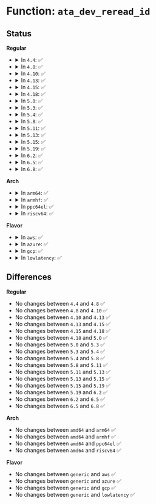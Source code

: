# Function: <code>ata_dev_reread_id</code>

## Status
<b>Regular</b>
<ul>
<li>
<details>
<summary>In <code>4.4</code>: ✅</summary>

```c
int ata_dev_reread_id(struct ata_device *dev, unsigned int readid_flags);
```

**Collision:** Unique Global

**Inline:** No

**Transformation:** False

**Instances:**

```
In drivers/ata/libata-core.c (ffffffff815cc3d0)
Location: drivers/ata/libata-core.c:3973
Inline: False
Direct callers:
  - drivers/ata/libata-core.c:ata_hpa_resize
  - drivers/ata/libata-core.c:ata_dev_revalidate
  - drivers/ata/libata-acpi.c:ata_acpi_on_devcfg
```
**Symbols:**

```
ffffffff815cc3d0-ffffffff815cc49f: ata_dev_reread_id (STB_GLOBAL)
```
</details>
</li>
<li>
<details>
<summary>In <code>4.8</code>: ✅</summary>

```c
int ata_dev_reread_id(struct ata_device *dev, unsigned int readid_flags);
```

**Collision:** Unique Global

**Inline:** No

**Transformation:** False

**Instances:**

```
In drivers/ata/libata-core.c (ffffffff81624bd0)
Location: drivers/ata/libata-core.c:4149
Inline: False
Direct callers:
  - drivers/ata/libata-core.c:ata_dev_revalidate
  - drivers/ata/libata-core.c:ata_hpa_resize
  - drivers/ata/libata-acpi.c:ata_acpi_on_devcfg
```
**Symbols:**

```
ffffffff81624bd0-ffffffff81624cab: ata_dev_reread_id (STB_GLOBAL)
```
</details>
</li>
<li>
<details>
<summary>In <code>4.10</code>: ✅</summary>

```c
int ata_dev_reread_id(struct ata_device *dev, unsigned int readid_flags);
```

**Collision:** Unique Global

**Inline:** No

**Transformation:** False

**Instances:**

```
In drivers/ata/libata-core.c (ffffffff81655770)
Location: drivers/ata/libata-core.c:4191
Inline: False
Direct callers:
  - drivers/ata/libata-core.c:ata_dev_revalidate
  - drivers/ata/libata-core.c:ata_hpa_resize
  - drivers/ata/libata-acpi.c:ata_acpi_on_devcfg
```
**Symbols:**

```
ffffffff81655770-ffffffff8165584b: ata_dev_reread_id (STB_GLOBAL)
```
</details>
</li>
<li>
<details>
<summary>In <code>4.13</code>: ✅</summary>

```c
int ata_dev_reread_id(struct ata_device *dev, unsigned int readid_flags);
```

**Collision:** Unique Global

**Inline:** No

**Transformation:** False

**Instances:**

```
In drivers/ata/libata-core.c (ffffffff8166a240)
Location: drivers/ata/libata-core.c:4268
Inline: False
Direct callers:
  - drivers/ata/libata-core.c:ata_dev_revalidate
  - drivers/ata/libata-core.c:ata_dev_configure
  - drivers/ata/libata-acpi.c:ata_acpi_on_devcfg
```
**Symbols:**

```
ffffffff8166a240-ffffffff8166a31b: ata_dev_reread_id (STB_GLOBAL)
```
</details>
</li>
<li>
<details>
<summary>In <code>4.15</code>: ✅</summary>

```c
int ata_dev_reread_id(struct ata_device *dev, unsigned int readid_flags);
```

**Collision:** Unique Global

**Inline:** No

**Transformation:** False

**Instances:**

```
In drivers/ata/libata-core.c (ffffffff816d3890)
Location: drivers/ata/libata-core.c:4278
Inline: False
Direct callers:
  - drivers/ata/libata-core.c:ata_dev_revalidate
  - drivers/ata/libata-core.c:ata_dev_configure
  - drivers/ata/libata-acpi.c:ata_acpi_on_devcfg
```
**Symbols:**

```
ffffffff816d3890-ffffffff816d396b: ata_dev_reread_id (STB_GLOBAL)
```
</details>
</li>
<li>
<details>
<summary>In <code>4.18</code>: ✅</summary>

```c
int ata_dev_reread_id(struct ata_device *dev, unsigned int readid_flags);
```

**Collision:** Unique Global

**Inline:** No

**Transformation:** False

**Instances:**

```
In drivers/ata/libata-core.c (ffffffff8170fb70)
Location: drivers/ata/libata-core.c:4274
Inline: False
Direct callers:
  - drivers/ata/libata-core.c:ata_dev_revalidate
  - drivers/ata/libata-core.c:ata_hpa_resize
  - drivers/ata/libata-acpi.c:ata_acpi_on_devcfg
```
**Symbols:**

```
ffffffff8170fb70-ffffffff8170fc4b: ata_dev_reread_id (STB_GLOBAL)
```
</details>
</li>
<li>
<details>
<summary>In <code>5.0</code>: ✅</summary>

```c
int ata_dev_reread_id(struct ata_device *dev, unsigned int readid_flags);
```

**Collision:** Unique Global

**Inline:** No

**Transformation:** False

**Instances:**

```
In drivers/ata/libata-core.c (ffffffff81732020)
Location: drivers/ata/libata-core.c:4275
Inline: False
Direct callers:
  - drivers/ata/libata-core.c:ata_dev_revalidate
  - drivers/ata/libata-core.c:ata_hpa_resize
  - drivers/ata/libata-acpi.c:ata_acpi_on_devcfg
```
**Symbols:**

```
ffffffff81732020-ffffffff817320fb: ata_dev_reread_id (STB_GLOBAL)
```
</details>
</li>
<li>
<details>
<summary>In <code>5.3</code>: ✅</summary>

```c
int ata_dev_reread_id(struct ata_device *dev, unsigned int readid_flags);
```

**Collision:** Unique Global

**Inline:** No

**Transformation:** False

**Instances:**

```
In drivers/ata/libata-core.c (ffffffff8176db30)
Location: drivers/ata/libata-core.c:4259
Inline: False
Direct callers:
  - drivers/ata/libata-core.c:ata_dev_revalidate
  - drivers/ata/libata-core.c:ata_dev_configure
  - drivers/ata/libata-acpi.c:ata_acpi_on_devcfg
```
**Symbols:**

```
ffffffff8176db30-ffffffff8176dc04: ata_dev_reread_id (STB_GLOBAL)
```
</details>
</li>
<li>
<details>
<summary>In <code>5.4</code>: ✅</summary>

```c
int ata_dev_reread_id(struct ata_device *dev, unsigned int readid_flags);
```

**Collision:** Unique Global

**Inline:** No

**Transformation:** False

**Instances:**

```
In drivers/ata/libata-core.c (ffffffff81791ba0)
Location: drivers/ata/libata-core.c:4259
Inline: False
Direct callers:
  - drivers/ata/libata-core.c:ata_dev_revalidate
  - drivers/ata/libata-core.c:ata_dev_configure
  - drivers/ata/libata-acpi.c:ata_acpi_on_devcfg
```
**Symbols:**

```
ffffffff81791ba0-ffffffff81791c74: ata_dev_reread_id (STB_GLOBAL)
```
</details>
</li>
<li>
<details>
<summary>In <code>5.8</code>: ✅</summary>

```c
int ata_dev_reread_id(struct ata_device *dev, unsigned int readid_flags);
```

**Collision:** Unique Global

**Inline:** No

**Transformation:** False

**Instances:**

```
In drivers/ata/libata-core.c (ffffffff81856df0)
Location: drivers/ata/libata-core.c:3652
Inline: False
Direct callers:
  - drivers/ata/libata-core.c:ata_dev_revalidate
  - drivers/ata/libata-core.c:ata_hpa_resize
  - drivers/ata/libata-acpi.c:ata_acpi_on_devcfg
```
**Symbols:**

```
ffffffff81856df0-ffffffff81856ec2: ata_dev_reread_id (STB_GLOBAL)
```
</details>
</li>
<li>
<details>
<summary>In <code>5.11</code>: ✅</summary>

```c
int ata_dev_reread_id(struct ata_device *dev, unsigned int readid_flags);
```

**Collision:** Unique Global

**Inline:** No

**Transformation:** False

**Instances:**

```
In drivers/ata/libata-core.c (ffffffff81867070)
Location: drivers/ata/libata-core.c:3652
Inline: False
Direct callers:
  - drivers/ata/libata-core.c:ata_dev_revalidate
  - drivers/ata/libata-core.c:ata_hpa_resize
  - drivers/ata/libata-acpi.c:ata_acpi_on_devcfg
```
**Symbols:**

```
ffffffff81867070-ffffffff81867142: ata_dev_reread_id (STB_GLOBAL)
```
</details>
</li>
<li>
<details>
<summary>In <code>5.13</code>: ✅</summary>

```c
int ata_dev_reread_id(struct ata_device *dev, unsigned int readid_flags);
```

**Collision:** Unique Global

**Inline:** No

**Transformation:** False

**Instances:**

```
In drivers/ata/libata-core.c (ffffffff81849470)
Location: drivers/ata/libata-core.c:3652
Inline: False
Direct callers:
  - drivers/ata/libata-core.c:ata_dev_revalidate
  - drivers/ata/libata-core.c:ata_hpa_resize
  - drivers/ata/libata-acpi.c:ata_acpi_on_devcfg
```
**Symbols:**

```
ffffffff81849470-ffffffff81849542: ata_dev_reread_id (STB_GLOBAL)
```
</details>
</li>
<li>
<details>
<summary>In <code>5.15</code>: ✅</summary>

```c
int ata_dev_reread_id(struct ata_device *dev, unsigned int readid_flags);
```

**Collision:** Unique Global

**Inline:** No

**Transformation:** False

**Instances:**

```
In drivers/ata/libata-core.c (ffffffff818d64d0)
Location: drivers/ata/libata-core.c:3703
Inline: False
Direct callers:
  - drivers/ata/libata-core.c:ata_dev_revalidate
  - drivers/ata/libata-core.c:ata_hpa_resize
  - drivers/ata/libata-acpi.c:ata_acpi_on_devcfg
```
**Symbols:**

```
ffffffff818d64d0-ffffffff818d65a2: ata_dev_reread_id (STB_GLOBAL)
```
</details>
</li>
<li>
<details>
<summary>In <code>5.19</code>: ✅</summary>

```c
int ata_dev_reread_id(struct ata_device *dev, unsigned int readid_flags);
```

**Collision:** Unique Global

**Inline:** No

**Transformation:** False

**Instances:**

```
In drivers/ata/libata-core.c (ffffffff81a27350)
Location: drivers/ata/libata-core.c:3730
Inline: False
Direct callers:
  - drivers/ata/libata-core.c:ata_dev_revalidate
  - drivers/ata/libata-core.c:ata_hpa_resize
  - drivers/ata/libata-acpi.c:ata_acpi_on_devcfg
```
**Symbols:**

```
ffffffff81a27350-ffffffff81a27438: ata_dev_reread_id (STB_GLOBAL)
```
</details>
</li>
<li>
<details>
<summary>In <code>6.2</code>: ✅</summary>

```c
int ata_dev_reread_id(struct ata_device *dev, unsigned int readid_flags);
```

**Collision:** Unique Global

**Inline:** No

**Transformation:** False

**Instances:**

```
In drivers/ata/libata-core.c (ffffffff81ba97d0)
Location: drivers/ata/libata-core.c:3732
Inline: False
Direct callers:
  - drivers/ata/libata-core.c:ata_dev_revalidate
  - drivers/ata/libata-core.c:ata_hpa_resize
  - drivers/ata/libata-acpi.c:ata_acpi_on_devcfg
```
**Symbols:**

```
ffffffff81ba97d0-ffffffff81ba98b8: ata_dev_reread_id (STB_GLOBAL)
```
</details>
</li>
<li>
<details>
<summary>In <code>6.5</code>: ✅</summary>

```c
int ata_dev_reread_id(struct ata_device *dev, unsigned int readid_flags);
```

**Collision:** Unique Global

**Inline:** No

**Transformation:** False

**Instances:**

```
In drivers/ata/libata-core.c (ffffffff81c00830)
Location: drivers/ata/libata-core.c:3925
Inline: False
Direct callers:
  - drivers/ata/libata-core.c:ata_dev_revalidate
  - drivers/ata/libata-core.c:ata_hpa_resize
  - drivers/ata/libata-acpi.c:ata_acpi_on_devcfg
```
**Symbols:**

```
ffffffff81c00830-ffffffff81c00918: ata_dev_reread_id (STB_GLOBAL)
```
</details>
</li>
<li>
<details>
<summary>In <code>6.8</code>: ✅</summary>

```c
int ata_dev_reread_id(struct ata_device *dev, unsigned int readid_flags);
```

**Collision:** Unique Global

**Inline:** No

**Transformation:** False

**Instances:**

```
In drivers/ata/libata-core.c (ffffffff81c568a0)
Location: drivers/ata/libata-core.c:3922
Inline: False
Direct callers:
  - drivers/ata/libata-core.c:ata_dev_revalidate
  - drivers/ata/libata-core.c:ata_hpa_resize
  - drivers/ata/libata-acpi.c:ata_acpi_on_devcfg
```
**Symbols:**

```
ffffffff81c568a0-ffffffff81c56988: ata_dev_reread_id (STB_GLOBAL)
```
</details>
</li>
</ul>
<b>Arch</b>
<ul>
<li>
<details>
<summary>In <code>arm64</code>: ✅</summary>

```c
int ata_dev_reread_id(struct ata_device *dev, unsigned int readid_flags);
```

**Collision:** Unique Global

**Inline:** No

**Transformation:** False

**Instances:**

```
In drivers/ata/libata-core.c (ffff80001099bb60)
Location: drivers/ata/libata-core.c:4259
Inline: False
Direct callers:
  - drivers/ata/libata-core.c:ata_dev_revalidate
  - drivers/ata/libata-core.c:ata_dev_configure
  - drivers/ata/libata-acpi.c:ata_acpi_on_devcfg
```
**Symbols:**

```
ffff80001099bb60-ffff80001099bc20: ata_dev_reread_id (STB_GLOBAL)
```
</details>
</li>
<li>
<details>
<summary>In <code>armhf</code>: ✅</summary>

```c
int ata_dev_reread_id(struct ata_device *dev, unsigned int readid_flags);
```

**Collision:** Unique Global

**Inline:** No

**Transformation:** False

**Instances:**

```
In drivers/ata/libata-core.c (c0a6b9cc)
Location: drivers/ata/libata-core.c:4259
Inline: False
Direct callers:
  - drivers/ata/libata-core.c:ata_dev_revalidate
  - drivers/ata/libata-core.c:ata_dev_configure
```
**Symbols:**

```
c0a6b9cc-c0a6ba84: ata_dev_reread_id (STB_GLOBAL)
```
</details>
</li>
<li>
<details>
<summary>In <code>ppc64el</code>: ✅</summary>

```c
int ata_dev_reread_id(struct ata_device *dev, unsigned int readid_flags);
```

**Collision:** Unique Global

**Inline:** No

**Transformation:** False

**Instances:**

```
In drivers/ata/libata-core.c (c000000000a5f460)
Location: drivers/ata/libata-core.c:4259
Inline: False
Direct callers:
  - drivers/ata/libata-core.c:ata_dev_revalidate
  - drivers/ata/libata-core.c:ata_dev_configure
```
**Symbols:**

```
c000000000a5f460-c000000000a5f540: ata_dev_reread_id (STB_GLOBAL)
```
</details>
</li>
<li>
<details>
<summary>In <code>riscv64</code>: ✅</summary>

```c
int ata_dev_reread_id(struct ata_device *dev, unsigned int readid_flags);
```

**Collision:** Unique Global

**Inline:** No

**Transformation:** False

**Instances:**

```
In drivers/ata/libata-core.c (ffffffe0005fbff2)
Location: drivers/ata/libata-core.c:4259
Inline: False
Direct callers:
  - drivers/ata/libata-core.c:ata_dev_revalidate
  - drivers/ata/libata-core.c:ata_dev_configure
```
**Symbols:**

```
ffffffe0005fbff2-ffffffe0005fc082: ata_dev_reread_id (STB_GLOBAL)
```
</details>
</li>
</ul>
<b>Flavor</b>
<ul>
<li>
<details>
<summary>In <code>aws</code>: ✅</summary>

```c
int ata_dev_reread_id(struct ata_device *dev, unsigned int readid_flags);
```

**Collision:** Unique Global

**Inline:** No

**Transformation:** False

**Instances:**

```
In drivers/ata/libata-core.c (ffffffff81756ce0)
Location: drivers/ata/libata-core.c:4259
Inline: False
Direct callers:
  - drivers/ata/libata-core.c:ata_dev_revalidate
  - drivers/ata/libata-core.c:ata_dev_configure
  - drivers/ata/libata-acpi.c:ata_acpi_on_devcfg
```
**Symbols:**

```
ffffffff81756ce0-ffffffff81756db4: ata_dev_reread_id (STB_GLOBAL)
```
</details>
</li>
<li>
<details>
<summary>In <code>azure</code>: ✅</summary>

```c
int ata_dev_reread_id(struct ata_device *dev, unsigned int readid_flags);
```

**Collision:** Unique Global

**Inline:** No

**Transformation:** False

**Instances:**

```
In drivers/ata/libata-core.c (ffffffff81736b80)
Location: drivers/ata/libata-core.c:4259
Inline: False
Direct callers:
  - drivers/ata/libata-core.c:ata_dev_revalidate
  - drivers/ata/libata-core.c:ata_dev_configure
  - drivers/ata/libata-acpi.c:ata_acpi_on_devcfg
```
**Symbols:**

```
ffffffff81736b80-ffffffff81736c54: ata_dev_reread_id (STB_GLOBAL)
```
</details>
</li>
<li>
<details>
<summary>In <code>gcp</code>: ✅</summary>

```c
int ata_dev_reread_id(struct ata_device *dev, unsigned int readid_flags);
```

**Collision:** Unique Global

**Inline:** No

**Transformation:** False

**Instances:**

```
In drivers/ata/libata-core.c (ffffffff81786a20)
Location: drivers/ata/libata-core.c:4259
Inline: False
Direct callers:
  - drivers/ata/libata-core.c:ata_dev_revalidate
  - drivers/ata/libata-core.c:ata_dev_configure
  - drivers/ata/libata-acpi.c:ata_acpi_on_devcfg
```
**Symbols:**

```
ffffffff81786a20-ffffffff81786af4: ata_dev_reread_id (STB_GLOBAL)
```
</details>
</li>
<li>
<details>
<summary>In <code>lowlatency</code>: ✅</summary>

```c
int ata_dev_reread_id(struct ata_device *dev, unsigned int readid_flags);
```

**Collision:** Unique Global

**Inline:** No

**Transformation:** False

**Instances:**

```
In drivers/ata/libata-core.c (ffffffff817a0870)
Location: drivers/ata/libata-core.c:4259
Inline: False
Direct callers:
  - drivers/ata/libata-core.c:ata_dev_revalidate
  - drivers/ata/libata-core.c:ata_dev_configure
  - drivers/ata/libata-acpi.c:ata_acpi_on_devcfg
```
**Symbols:**

```
ffffffff817a0870-ffffffff817a0944: ata_dev_reread_id (STB_GLOBAL)
```
</details>
</li>
</ul>

## Differences
<b>Regular</b>
<ul>
<li>
No changes between <code>4.4</code> and <code>4.8</code> ✅
</li>
<li>
No changes between <code>4.8</code> and <code>4.10</code> ✅
</li>
<li>
No changes between <code>4.10</code> and <code>4.13</code> ✅
</li>
<li>
No changes between <code>4.13</code> and <code>4.15</code> ✅
</li>
<li>
No changes between <code>4.15</code> and <code>4.18</code> ✅
</li>
<li>
No changes between <code>4.18</code> and <code>5.0</code> ✅
</li>
<li>
No changes between <code>5.0</code> and <code>5.3</code> ✅
</li>
<li>
No changes between <code>5.3</code> and <code>5.4</code> ✅
</li>
<li>
No changes between <code>5.4</code> and <code>5.8</code> ✅
</li>
<li>
No changes between <code>5.8</code> and <code>5.11</code> ✅
</li>
<li>
No changes between <code>5.11</code> and <code>5.13</code> ✅
</li>
<li>
No changes between <code>5.13</code> and <code>5.15</code> ✅
</li>
<li>
No changes between <code>5.15</code> and <code>5.19</code> ✅
</li>
<li>
No changes between <code>5.19</code> and <code>6.2</code> ✅
</li>
<li>
No changes between <code>6.2</code> and <code>6.5</code> ✅
</li>
<li>
No changes between <code>6.5</code> and <code>6.8</code> ✅
</li>
</ul>
<b>Arch</b>
<ul>
<li>
No changes between <code>amd64</code> and <code>arm64</code> ✅
</li>
<li>
No changes between <code>amd64</code> and <code>armhf</code> ✅
</li>
<li>
No changes between <code>amd64</code> and <code>ppc64el</code> ✅
</li>
<li>
No changes between <code>amd64</code> and <code>riscv64</code> ✅
</li>
</ul>
<b>Flavor</b>
<ul>
<li>
No changes between <code>generic</code> and <code>aws</code> ✅
</li>
<li>
No changes between <code>generic</code> and <code>azure</code> ✅
</li>
<li>
No changes between <code>generic</code> and <code>gcp</code> ✅
</li>
<li>
No changes between <code>generic</code> and <code>lowlatency</code> ✅
</li>
</ul>
